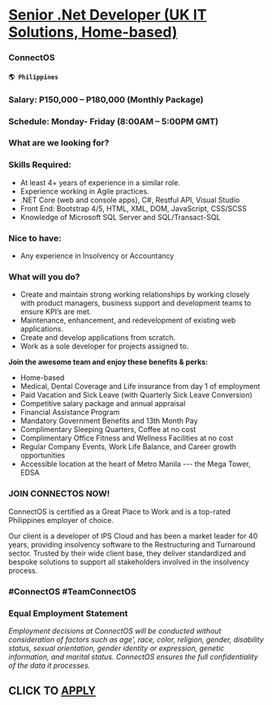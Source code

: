 # [Senior .Net Developer (UK IT Solutions, Home-based)](https://www.remotewlb.com/apply/senior-net-developer-uk-it-solutions-home-based)  
### ConnectOS  
#### `🌎 Philippines`  

### Salary: P150,000 – P180,000 (Monthly Package)

### Schedule: Monday- Friday (8:00AM – 5:00PM GMT)

### What are we looking for?

### Skills Required:

  * At least 4+ years of experience in a similar role.
  * Experience working in Agile practices. 
  * .NET Core (web and console apps), C#, Restful API, Visual Studio 
  * Front End: Bootstrap 4/5, HTML, XML, DOM, JavaScript, CSS/SCSS
  * Knowledge of Microsoft SQL Server and SQL/Transact-SQL

### Nice to have:

  * Any experience in Insolvency or Accountancy

### What will you do?

  * Create and maintain strong working relationships by working closely with product managers, business support and development teams to ensure KPI’s are met.
  * Maintenance, enhancement, and redevelopment of existing web applications.
  * Create and develop applications from scratch.
  * Work as a sole developer for projects assigned to.

**Join the awesome team and enjoy these benefits & perks:**

  * Home-based
  * Medical, Dental Coverage and Life insurance from day 1 of employment
  * Paid Vacation and Sick Leave (with Quarterly Sick Leave Conversion)
  * Competitive salary package and annual appraisal
  * Financial Assistance Program
  * Mandatory Government Benefits and 13th Month Pay
  * Complimentary Sleeping Quarters, Coffee at no cost
  * Complimentary Office Fitness and Wellness Facilities at no cost
  * Regular Company Events, Work Life Balance, and Career growth opportunities
  * Accessible location at the heart of Metro Manila --- the Mega Tower, EDSA

### JOIN CONNECTOS NOW!

ConnectOS is certified as a Great Place to Work and is a top-rated Philippines employer of choice.

Our client is a developer of IPS Cloud and has been a market leader for 40 years, providing insolvency software to the Restructuring and Turnaround sector. Trusted by their wide client base, they deliver standardized and bespoke solutions to support all stakeholders involved in the insolvency process.

### #ConnectOS #TeamConnectOS

### Equal Employment Statement

 _Employment decisions at ConnectOS will be conducted without consideration of factors such as age', race, color, religion, gender, disability status, sexual orientation, gender identity or expression, genetic information, and marital status. ConnectOS ensures the full confidentiality of the data it processes._

  
## CLICK TO [APPLY](https://www.remotewlb.com/apply/senior-net-developer-uk-it-solutions-home-based)

